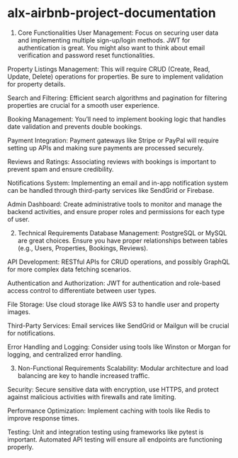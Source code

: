 # alx-airbnb-project-documentation

1. Core Functionalities
User Management: Focus on securing user data and implementing multiple sign-up/login methods. JWT for authentication is great. You might also want to think about email verification and password reset functionalities.

Property Listings Management: This will require CRUD (Create, Read, Update, Delete) operations for properties. Be sure to implement validation for property details.

Search and Filtering: Efficient search algorithms and pagination for filtering properties are crucial for a smooth user experience.

Booking Management: You’ll need to implement booking logic that handles date validation and prevents double bookings.

Payment Integration: Payment gateways like Stripe or PayPal will require setting up APIs and making sure payments are processed securely.

Reviews and Ratings: Associating reviews with bookings is important to prevent spam and ensure credibility.

Notifications System: Implementing an email and in-app notification system can be handled through third-party services like SendGrid or Firebase.

Admin Dashboard: Create administrative tools to monitor and manage the backend activities, and ensure proper roles and permissions for each type of user.

2. Technical Requirements
Database Management: PostgreSQL or MySQL are great choices. Ensure you have proper relationships between tables (e.g., Users, Properties, Bookings, Reviews).

API Development: RESTful APIs for CRUD operations, and possibly GraphQL for more complex data fetching scenarios.

Authentication and Authorization: JWT for authentication and role-based access control to differentiate between user types.

File Storage: Use cloud storage like AWS S3 to handle user and property images.

Third-Party Services: Email services like SendGrid or Mailgun will be crucial for notifications.

Error Handling and Logging: Consider using tools like Winston or Morgan for logging, and centralized error handling.

3. Non-Functional Requirements
Scalability: Modular architecture and load balancing are key to handle increased traffic.

Security: Secure sensitive data with encryption, use HTTPS, and protect against malicious activities with firewalls and rate limiting.

Performance Optimization: Implement caching with tools like Redis to improve response times.

Testing: Unit and integration testing using frameworks like pytest is important. Automated API testing will ensure all endpoints are functioning properly.
